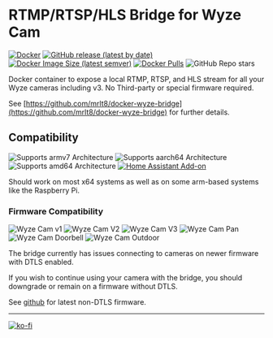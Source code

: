 # RTMP/RTSP/HLS Bridge for Wyze Cam

[![Docker](https://github.com/mrlt8/docker-wyze-bridge/actions/workflows/docker-image.yml/badge.svg)](https://github.com/mrlt8/docker-wyze-bridge/actions/workflows/docker-image.yml)
[![GitHub release (latest by date)](https://img.shields.io/github/v/release/mrlt8/docker-wyze-bridge?logo=github)](https://github.com/mrlt8/docker-wyze-bridge/releases/latest)
[![Docker Image Size (latest semver)](https://img.shields.io/docker/image-size/mrlt8/wyze-bridge?sort=semver&logo=docker)](https://hub.docker.com/r/mrlt8/wyze-bridge)
[![Docker Pulls](https://img.shields.io/docker/pulls/mrlt8/wyze-bridge?logo=docker)](https://hub.docker.com/r/mrlt8/wyze-bridge)
![GitHub Repo stars](https://img.shields.io/github/stars/mrlt8/docker-wyze-bridge?style=social)

Docker container to expose a local RTMP, RTSP, and HLS stream for all your Wyze cameras including v3. No Third-party or special firmware required.

See [https://github.com/mrlt8/docker-wyze-bridge](https://github.com/mrlt8/docker-wyze-bridge) for further details.

## Compatibility

![Supports armv7 Architecture](https://img.shields.io/badge/armv7-yes-success.svg)
![Supports aarch64 Architecture](https://img.shields.io/badge/aarch64-yes-success.svg)
![Supports amd64 Architecture](https://img.shields.io/badge/amd64-yes-success.svg)
[![Home Assistant Add-on](https://img.shields.io/badge/home_assistant-add--on-blue.svg?logo=homeassistant)](https://github.com/mrlt8/docker-wyze-bridge/wiki/Home-Assistant)

Should work on most x64 systems as well as on some arm-based systems like the Raspberry Pi.

### Firmware Compatibility

![Wyze Cam v1](https://img.shields.io/badge/wyze_v1-no-inactive.svg)
![Wyze Cam V2](https://img.shields.io/badge/wyze_v2-<4.9.6.241-important.svg)
![Wyze Cam V3](https://img.shields.io/badge/wyze_v3-yes-success.svg)
![Wyze Cam Pan](https://img.shields.io/badge/wyze_pan-<4.10.6.241-important.svg)
![Wyze Cam Doorbell](https://img.shields.io/badge/wyze_doorbell-yes-success.svg)
![Wyze Cam Outdoor](https://img.shields.io/badge/wyze_outdoor-no-inactive.svg)

The bridge currently has issues connecting to cameras on newer firmware with DTLS enabled.

If you wish to continue using your camera with the bridge, you should downgrade or remain on a firmware without DTLS.

See [github](https://github.com/mrlt8/docker-wyze-bridge#%EF%B8%8F-firmware-compatibility) for latest non-DTLS firmware.

---
[![ko-fi](https://ko-fi.com/img/githubbutton_sm.svg)](https://ko-fi.com/J3J85TD3K)
